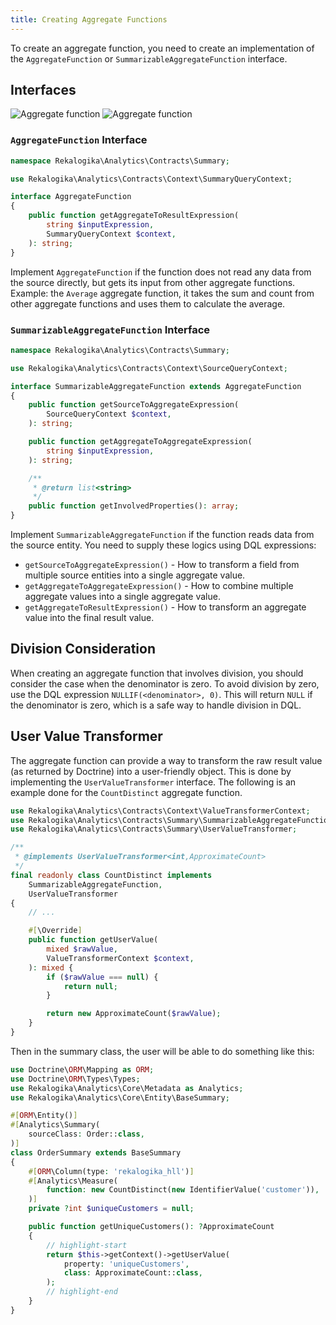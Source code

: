 ```yaml
---
title: Creating Aggregate Functions
---
```


To create an aggregate function, you need to create an implementation of
the `AggregateFunction` or `SummarizableAggregateFunction` interface.

## Interfaces

![Aggregate function](./diagrams/aggregatefunction.light.svg#light)
![Aggregate function](./diagrams/aggregatefunction.dark.svg#dark)

### `AggregateFunction` Interface

```php
namespace Rekalogika\Analytics\Contracts\Summary;

use Rekalogika\Analytics\Contracts\Context\SummaryQueryContext;

interface AggregateFunction
{
    public function getAggregateToResultExpression(
        string $inputExpression,
        SummaryQueryContext $context,
    ): string;
}
```

Implement `AggregateFunction` if the function does not read any data from the
source directly, but gets its input from other aggregate functions. Example: the
`Average` aggregate function, it takes the sum and count from other aggregate
functions and uses them to calculate the average.

### `SummarizableAggregateFunction` Interface

```php
namespace Rekalogika\Analytics\Contracts\Summary;

use Rekalogika\Analytics\Contracts\Context\SourceQueryContext;

interface SummarizableAggregateFunction extends AggregateFunction
{
    public function getSourceToAggregateExpression(
        SourceQueryContext $context,
    ): string;

    public function getAggregateToAggregateExpression(
        string $inputExpression,
    ): string;

    /**
     * @return list<string>
     */
    public function getInvolvedProperties(): array;
}
```

Implement `SummarizableAggregateFunction` if the function reads data from the
source entity. You need to supply these logics using DQL expressions:

* `getSourceToAggregateExpression()` - How to transform a field from multiple
  source entities into a single aggregate value.
* `getAggregateToAggregateExpression()` - How to combine multiple
  aggregate values into a single aggregate value.
* `getAggregateToResultExpression()` - How to transform an aggregate value
  into the final result value.

## Division Consideration

When creating an aggregate function that involves division, you should
consider the case when the denominator is zero. To avoid division by zero, use
the DQL expression `NULLIF(<denominator>, 0)`. This will return `NULL` if the
denominator is zero, which is a safe way to handle division in DQL.

## User Value Transformer

The aggregate function can provide a way to transform the raw result value (as
returned by Doctrine) into a user-friendly object. This is done by implementing
the `UserValueTransformer` interface. The following is an example done for the
`CountDistinct` aggregate function.

```php
use Rekalogika\Analytics\Contracts\Context\ValueTransformerContext;
use Rekalogika\Analytics\Contracts\Summary\SummarizableAggregateFunction;
use Rekalogika\Analytics\Contracts\Summary\UserValueTransformer;

/**
 * @implements UserValueTransformer<int,ApproximateCount>
 */
final readonly class CountDistinct implements
    SummarizableAggregateFunction,
    UserValueTransformer
{
    // ...

    #[\Override]
    public function getUserValue(
        mixed $rawValue,
        ValueTransformerContext $context,
    ): mixed {
        if ($rawValue === null) {
            return null;
        }

        return new ApproximateCount($rawValue);
    }
}
```

Then in the summary class, the user will be able to do something like this:

```php
use Doctrine\ORM\Mapping as ORM;
use Doctrine\ORM\Types\Types;
use Rekalogika\Analytics\Core\Metadata as Analytics;
use Rekalogika\Analytics\Core\Entity\BaseSummary;

#[ORM\Entity()]
#[Analytics\Summary(
    sourceClass: Order::class,
)]
class OrderSummary extends BaseSummary
{
    #[ORM\Column(type: 'rekalogika_hll')]
    #[Analytics\Measure(
        function: new CountDistinct(new IdentifierValue('customer')),
    )]
    private ?int $uniqueCustomers = null;

    public function getUniqueCustomers(): ?ApproximateCount
    {
        // highlight-start
        return $this->getContext()->getUserValue(
            property: 'uniqueCustomers',
            class: ApproximateCount::class,
        );
        // highlight-end
    }
}
```